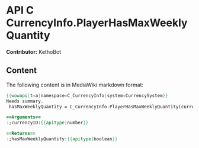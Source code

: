 # API C CurrencyInfo.PlayerHasMaxWeeklyQuantity

**Contributor:** KethoBot

## Content

The following content is in MediaWiki markdown format:

```mediawiki
{{wowapi|t=a|namespace=C_CurrencyInfo|system=CurrencySystem}}
Needs summary.
 hasMaxWeeklyQuantity = C_CurrencyInfo.PlayerHasMaxWeeklyQuantity(currencyID)

==Arguments==
:;currencyID:{{apitype|number}}

==Returns==
:;hasMaxWeeklyQuantity:{{apitype|boolean}}
```